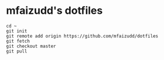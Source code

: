 # mfaizudd's dotfiles

```
cd ~
git init
git remote add origin https://github.com/mfaizudd/dotfiles
git fetch
git checkout master
git pull
```
